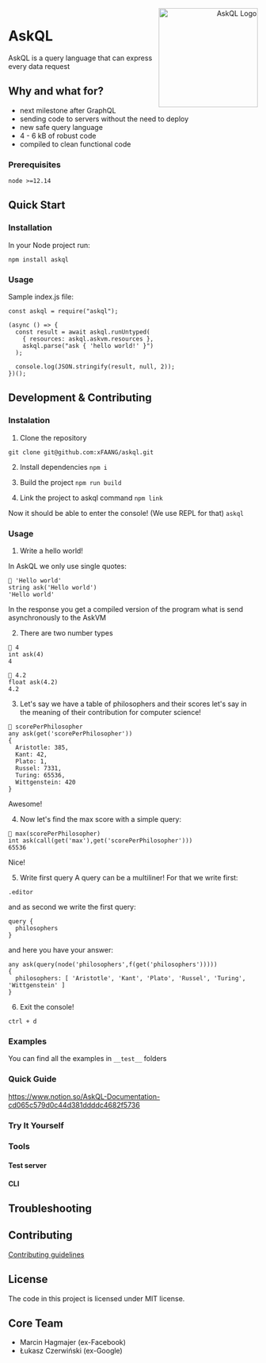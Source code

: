 <a href="https://askql.org" align="right">
  <img src="https://xfaang-assets.s3.eu-west-3.amazonaws.com/logo/askql-logo-OW-cut.png" align="right"
     title="AskQL Logo" width="200">
 </a>

# AskQL

AskQL is a query language that can express every data request

## Why and what for?

- next milestone after GraphQL
- sending code to servers without the need to deploy
- new safe query language
- 4 - 6 kB of robust code
- compiled to clean functional code

### Prerequisites

`node >=12.14`

## Quick Start

### Installation

In your Node project run:

    npm install askql

### Usage

Sample index.js file:

    const askql = require("askql");

    (async () => {
      const result = await askql.runUntyped(
        { resources: askql.askvm.resources },
        askql.parse("ask { 'hello world!' }")
      );

      console.log(JSON.stringify(result, null, 2));
    })();

## Development & Contributing

### Instalation

1. Clone the repository

`git clone git@github.com:xFAANG/askql.git`

2. Install dependencies
   `npm i`

3. Build the project
   `npm run build`

4) Link the project to askql command
   `npm link`

Now it should be able to enter the console! (We use REPL for that)
`askql`

### Usage

1. Write a hello world!

In AskQL we only use single quotes:

```
🦄 'Hello world'
string ask('Hello world')
'Hello world'
```

In the response you get a compiled version of the program what is send asynchronously to the AskVM

2. There are two number types

```
🦄 4
int ask(4)
4
```

```
🦄 4.2
float ask(4.2)
4.2
```

3. Let's say we have a table of philosophers and their scores let's say in the meaning of their contribution for computer science!

```
🦄 scorePerPhilosopher
any ask(get('scorePerPhilosopher'))
{
  Aristotle: 385,
  Kant: 42,
  Plato: 1,
  Russel: 7331,
  Turing: 65536,
  Wittgenstein: 420
}
```

Awesome!

4. Now let's find the max score with a simple query:

```
🦄 max(scorePerPhilosopher)
int ask(call(get('max'),get('scorePerPhilosopher')))
65536
```

Nice!

5. Write first query
   A query can be a multiliner!
   For that we write first:

`.editor`

and as second we write the first query:

```
query {
  philosophers
}
```

and here you have your answer:

```
any ask(query(node('philosophers',f(get('philosophers')))))
{
  philosophers: [ 'Aristotle', 'Kant', 'Plato', 'Russel', 'Turing', 'Wittgenstein' ]
}
```

6. Exit the console!

`ctrl + d`

### Examples

You can find all the examples in `__test__` folders

### Quick Guide

https://www.notion.so/AskQL-Documentation-cd065c579d0c44d381ddddc4682f5736

### Try It Yourself

### Tools

#### Test server

#### CLI

## Troubleshooting

## Contributing

[Contributing guidelines](https://github.com/xFAANG/askql/blob/master/CONTRIBUTING.md)

## License

The code in this project is licensed under MIT license.

## Core Team

- Marcin Hagmajer (ex-Facebook)
- Łukasz Czerwiński (ex-Google)
